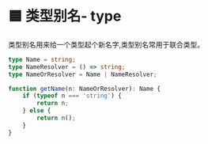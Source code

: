 # 🟦 类型别名- type

类型别名用来给一个类型起个新名字,类型别名常用于联合类型。

```typescript
type Name = string;
type NameResolver = () => string;
type NameOrResolver = Name | NameResolver;

function getName(n: NameOrResolver): Name {
    if (typeof n === 'string') {
        return n;
    } else {
        return n();
    }
}
```

